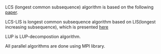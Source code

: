 LCS (longest common subsequence) algorithm is based on the following [paper](http://www.iaeng.org/publication/WCE2010/WCE2010_pp499-504.pdf).

LCS-LIS is longest common subsequence algorithm based on LIS(longest increasing subsequence), which is presented [here](http://cppalgo.blogspot.ru/2011/03/lcs-lis.html)

LUP is LUP-decompostion algorithm.

All parallel algorithms are done using MPI library.
